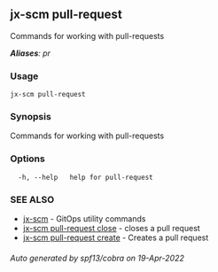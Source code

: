 ## jx-scm pull-request

Commands for working with pull-requests

***Aliases**: pr*

### Usage

```
jx-scm pull-request
```

### Synopsis

Commands for working with pull-requests

### Options

```
  -h, --help   help for pull-request
```

### SEE ALSO

* [jx-scm](jx-scm.md)	 - GitOps utility commands
* [jx-scm pull-request close](jx-scm_pull-request_close.md)	 - closes a pull request
* [jx-scm pull-request create](jx-scm_pull-request_create.md)	 - Creates a pull request

###### Auto generated by spf13/cobra on 19-Apr-2022
